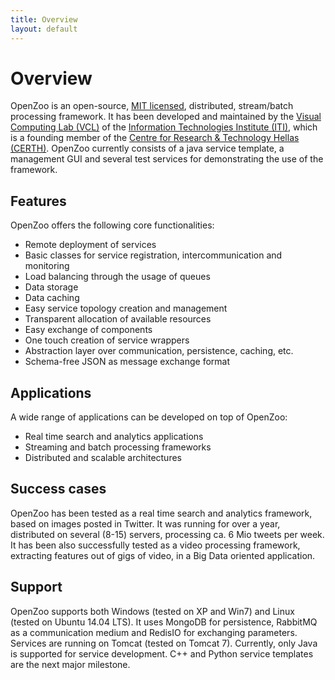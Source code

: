 ```yaml
---
title: Overview
layout: default
---
```

# Overview
OpenZoo is an open-source, [MIT licensed](https://opensource.org/licenses/MIT), distributed, stream/batch processing framework.
It has been developed and maintained by the [Visual Computing Lab (VCL)](http://vcl.iti.gr) of the [Information Technologies Institute (ITI)](http://www.iti.gr), which is a founding member of the [Centre for Research & Technology Hellas (CERTH)](http://www.certh.gr/root.en.aspx).
OpenZoo currently consists of a java service template, a management GUI and several test services for demonstrating the use of the framework.

## Features
OpenZoo offers the following core functionalities:

* Remote deployment of services
* Basic classes for service registration, intercommunication and monitoring
* Load balancing through the usage of queues
* Data storage
* Data caching
* Easy service topology creation and management
* Transparent allocation of available resources
* Easy exchange of components
* One touch creation of service wrappers
* Abstraction layer over communication, persistence, caching, etc.
* Schema-free JSON as message exchange format

## Applications
A wide range of applications can be developed on top of OpenZoo:

* Real time search and analytics applications
* Streaming and batch processing frameworks
* Distributed and scalable architectures

## Success cases
OpenZoo has been tested as a real time search and analytics framework, based on images posted in Twitter. It was running for over a year, distributed on several (8-15) servers, processing ca. 6 Mio tweets per week.
It has been also successfully tested as a video processing framework, extracting features out of gigs of video, in a Big Data oriented application.

## Support
OpenZoo supports both Windows (tested on XP and Win7) and Linux (tested on Ubuntu 14.04 LTS).
It uses MongoDB for persistence, RabbitMQ as a communication medium and RedisIO for exchanging parameters.
Services are running on Tomcat (tested on Tomcat 7).
Currently, only Java is supported for service development. C++ and Python service templates are the next major milestone.

